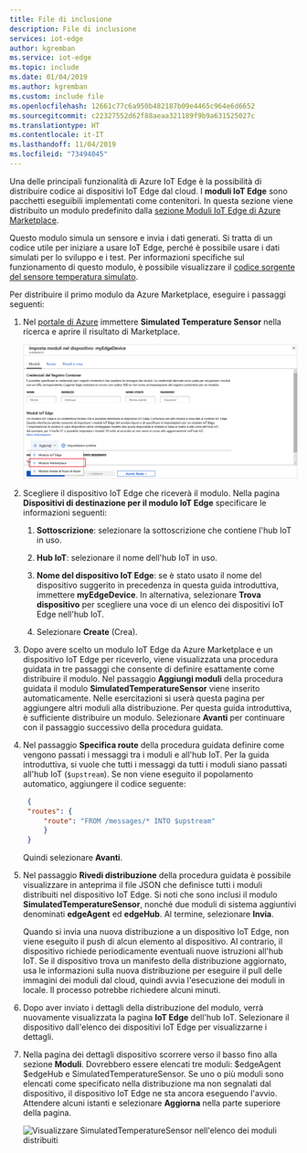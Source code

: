 ```yaml
---
title: File di inclusione
description: File di inclusione
services: iot-edge
author: kgremban
ms.service: iot-edge
ms.topic: include
ms.date: 01/04/2019
ms.author: kgremban
ms.custom: include file
ms.openlocfilehash: 12661c77c6a950b482187b09e4465c964e6d6652
ms.sourcegitcommit: c22327552d62f88aeaa321189f9b9a631525027c
ms.translationtype: HT
ms.contentlocale: it-IT
ms.lasthandoff: 11/04/2019
ms.locfileid: "73494045"
---
```

Una delle principali funzionalità di Azure IoT Edge è la possibilità di distribuire codice ai dispositivi IoT Edge dal cloud. I **moduli IoT Edge** sono pacchetti eseguibili implementati come contenitori. In questa sezione viene distribuito un modulo predefinito dalla [sezione Moduli IoT Edge di Azure Marketplace](https://azuremarketplace.microsoft.com/marketplace/apps/category/internet-of-things?page=1&subcategories=iot-edge-modules). 

Questo modulo simula un sensore e invia i dati generati. Si tratta di un codice utile per iniziare a usare IoT Edge, perché è possibile usare i dati simulati per lo sviluppo e i test. Per informazioni specifiche sul funzionamento di questo modulo, è possibile visualizzare il [codice sorgente del sensore temperatura simulato](https://github.com/Azure/iotedge/blob/027a509549a248647ed41ca7fe1dc508771c8123/edge-modules/SimulatedTemperatureSensor/src/Program.cs). 

Per distribuire il primo modulo da Azure Marketplace, eseguire i passaggi seguenti:

1. Nel [portale di Azure](https://portal.azure.com) immettere **Simulated Temperature Sensor** nella ricerca e aprire il risultato di Marketplace.

   ![Sensore di temperatura simulato nella ricerca del portale di Azure](./media/iot-edge-deploy-module/search-for-temperature-sensor.png)

2. Scegliere il dispositivo IoT Edge che riceverà il modulo. Nella pagina **Dispositivi di destinazione per il modulo IoT Edge** specificare le informazioni seguenti:

   1. **Sottoscrizione**: selezionare la sottoscrizione che contiene l'hub IoT in uso.

   2. **Hub IoT**: selezionare il nome dell'hub IoT in uso.

   3. **Nome del dispositivo IoT Edge**: se è stato usato il nome del dispositivo suggerito in precedenza in questa guida introduttiva, immettere **myEdgeDevice**. In alternativa, selezionare **Trova dispositivo** per scegliere una voce di un elenco dei dispositivi IoT Edge nell'hub IoT. 
   
   4. Selezionare **Create** (Crea).

3. Dopo avere scelto un modulo IoT Edge da Azure Marketplace e un dispositivo IoT Edge per riceverlo, viene visualizzata una procedura guidata in tre passaggi che consente di definire esattamente come distribuire il modulo. Nel passaggio **Aggiungi moduli** della procedura guidata il modulo **SimulatedTemperatureSensor** viene inserito automaticamente. Nelle esercitazioni si userà questa pagina per aggiungere altri moduli alla distribuzione. Per questa guida introduttiva, è sufficiente distribuire un modulo. Selezionare **Avanti** per continuare con il passaggio successivo della procedura guidata.

4. Nel passaggio **Specifica route** della procedura guidata definire come vengono passati i messaggi tra i moduli e all'hub IoT. Per la guida introduttiva, si vuole che tutti i messaggi da tutti i moduli siano passati all'hub IoT (`$upstream`). Se non viene eseguito il popolamento automatico, aggiungere il codice seguente:

   ```json
    {
    "routes": {
        "route": "FROM /messages/* INTO $upstream"
        }
    }
   ```
   Quindi selezionare **Avanti**.

5. Nel passaggio **Rivedi distribuzione** della procedura guidata è possibile visualizzare in anteprima il file JSON che definisce tutti i moduli distribuiti nel dispositivo IoT Edge. Si noti che sono inclusi il modulo **SimulatedTemperatureSensor**, nonché due moduli di sistema aggiuntivi denominati **edgeAgent** ed **edgeHub**. Al termine, selezionare **Invia**.

   Quando si invia una nuova distribuzione a un dispositivo IoT Edge, non viene eseguito il push di alcun elemento al dispositivo. Al contrario, il dispositivo richiede periodicamente eventuali nuove istruzioni all'hub IoT. Se il dispositivo trova un manifesto della distribuzione aggiornato, usa le informazioni sulla nuova distribuzione per eseguire il pull delle immagini dei moduli dal cloud, quindi avvia l'esecuzione dei moduli in locale. Il processo potrebbe richiedere alcuni minuti. 

6. Dopo aver inviato i dettagli della distribuzione del modulo, verrà nuovamente visualizzata la pagina **IoT Edge** dell'hub IoT. Selezionare il dispositivo dall'elenco dei dispositivi IoT Edge per visualizzarne i dettagli. 

7. Nella pagina dei dettagli dispositivo scorrere verso il basso fino alla sezione **Moduli**. Dovrebbero essere elencati tre moduli: $edgeAgent $edgeHub e SimulatedTemperatureSensor. Se uno o più moduli sono elencati come specificato nella distribuzione ma non segnalati dal dispositivo, il dispositivo IoT Edge ne sta ancora eseguendo l'avvio. Attendere alcuni istanti e selezionare **Aggiorna** nella parte superiore della pagina. 

   ![Visualizzare SimulatedTemperatureSensor nell'elenco dei moduli distribuiti](./media/iot-edge-deploy-module/deployed-modules-marketplace.png)
